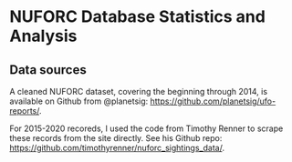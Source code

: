 # NUFORC Database Statistics and Analysis




## Data sources

A cleaned NUFORC dataset, covering the beginning through 2014, is available on
Github from @planetsig: https://github.com/planetsig/ufo-reports/.

For 2015-2020 recoreds, I used the code from Timothy Renner to scrape these
records from the site directly. See his Github repo: https://github.com/timothyrenner/nuforc_sightings_data/.

